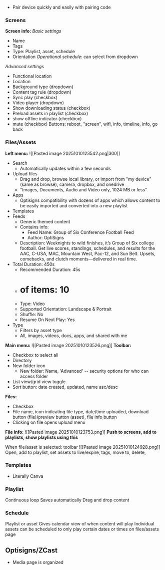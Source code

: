 - Pair device quickly and easily with pairing code

### Screens
**Screen info:** 
*Basic settings*
- Name
- Tags
- Type: Playlist, asset, schedule
- Orientation
*Operational schedule*: can select from dropdown

*Advanced settings*
- Functional location
- Location
- Background type (dropdown)
- Content tag rule (dropdown)
- Sync play (checkbox)
- Video player (dropdown)
- Show downloading status (checkbox)
- Preload assets in playlist (checkbox)
- show offline indicator (checkbox)
- mute (checkbox)
Buttons: reboot, "screen", wifi, info, timeline, info, go back

### Files/Assets
**Left menu:** 
![[Pasted image 20251010123542.png|300]]
- Search
	- Automatically updates within a few seconds
- Upload files
	- Drag and drop, browse local library, or import from "my device" (same as browse), camera, dropbox, and onedrive 
	- "Images, Documents, Audio and Video only, 1024 MB or less"
- Apps 
	- Optisigns compatibility with dozens of apps which allows content to be easily imported and converted into a new playlist
- Templates
- Feeds
	- Generic themed content
	- Contains info: 
		- Feed Name: Group of Six Conference Football Feed
		- Author: OptiSigns
	- Description: Weeknights to wild finishes, it’s Group of Six college football. Get live scores, standings, schedules, and results for the AAC, C-USA, MAC, Mountain West, Pac-12, and Sun Belt. Upsets, comebacks, and clutch moments—delivered in real time.
- Total Duration: 450s
	- Recommended Duration: 45s
	-  # of items: 10
	- Type: Video
	- Supported Orientation: Landscape & Portrait
	- Shuffle: No
	- Resume On Next Play: Yes
- Type
	- Filters by asset type
	- All, images, videos, docs, apps, and shared with me 

**Main menu:** 
![[Pasted image 20251010123526.png]]
**Toolbar:** 
- Checkbox to select all 
- Directory 
- New folder icon
	- New folder: Name, 'Advanced' -- security options for who can access folder
- List view/grid view toggle
- Sort button: date created, updated, name asc/desc

**Files:**
- Checkbox 
- File name, icon indicating file type, date/time uploaded, download button (file)/preview button (asset), file info button 
- Clicking on file opens upload menu

**File info:**
![[Pasted image 20251010123753.png]]
**Push to screens, add to playlists, show playlists using this**

When file/asset is selected: toolbar
![[Pasted image 20251010124928.png]]
Open, add to playlist, set assets to live/expire, tags, move to, delete, 
### Templates
- Literally Canva

### Playlist
Continuous loop 
Saves automatically
Drag and drop content
### Schedule
Playlist or asset
Gives calendar view of when content will play
Individual assets can be scheduled to only play certain dates or times on files/assets page


## Optisigns/ZCast

- Media page is organized 
